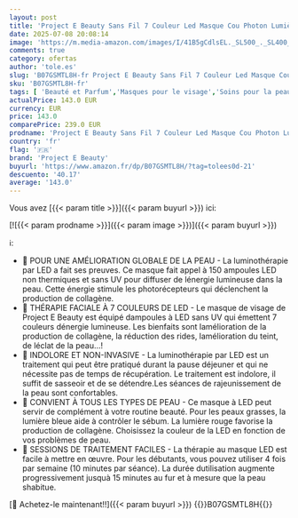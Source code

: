 ```yaml
---
layout: post
title: 'Project E Beauty Sans Fil 7 Couleur Led Masque Cou Photon Lumière Rajeunissement Thérapie Visage Mas Et Rajeunissant Pour La Peau | Traitement De Anti-Vieillissement Acné Blanchissant Facial Soins'
date: 2025-07-08 20:08:14
image: 'https://m.media-amazon.com/images/I/41B5gCdlsEL._SL500_._SL400_.jpg'
comments: true
category: ofertas
author: 'tole.es'
slug: 'B07GSMTL8H-fr Project E Beauty Sans Fil 7 Couleur Led Masque Cou Photon...'
sku: 'B07GSMTL8H-fr'
tags: [ 'Beauté et Parfum','Masques pour le visage','Soins pour la peau','Soins pour le visage','project e beauty','🇫🇷', ]
actualPrice: 143.0 EUR
currency: EUR
price: 143.0
comparePrice: 239.0 EUR
prodname: 'Project E Beauty Sans Fil 7 Couleur Led Masque Cou Photon Lumière Rajeunissement Thérapie Visage Mas Et Rajeunissant Pour La Peau | Traitement De Anti-Vieillissement Acné Blanchissant Facial Soins'
country: 'fr'
flag: '🇫🇷'
brand: 'Project E Beauty'
buyurl: 'https://www.amazon.fr/dp/B07GSMTL8H/?tag=tolees0d-21'
descuento: '40.17'
average: '143.0'
---
```


Vous avez [{{< param title >}}]({{< param buyurl >}}) ici:

[![{{< param prodname >}}]({{< param image >}})]({{< param buyurl >}})

ℹ️:

- 🌟 POUR UNE AMÉLIORATION GLOBALE DE LA PEAU - La luminothérapie par LED a fait ses preuves. Ce masque fait appel à 150 ampoules LED non thermiques et sans UV pour diffuser de lénergie lumineuse dans la peau. Cette énergie stimule les photorécepteurs qui déclenchent la production de collagène.
- 🌟 THÉRAPIE FACIALE À 7 COULEURS DE LED - Le masque de visage de Project E Beauty est équipé dampoules à LED sans UV qui émettent 7 couleurs dénergie lumineuse. Les bienfaits sont lamélioration de la production de collagène, la réduction des rides, lamélioration du teint, de léclat de la peau…!
- 🌟 INDOLORE ET NON-INVASIVE - La luminothérapie par LED est un traitement qui peut être pratiqué durant la pause déjeuner et qui ne nécessite pas de temps de récupération. Le traitement est indolore, il suffit de sasseoir et de se détendre.Les séances de rajeunissement de la peau sont confortables.
- 🌟 CONVIENT À TOUS LES TYPES DE PEAU - Ce masque à LED peut servir de complément à votre routine beauté. Pour les peaux grasses, la lumière bleue aide à contrôler le sébum. La lumière rouge favorise la production de collagène. Choisissez la couleur de la LED en fonction de vos problèmes de peau.
- 🌟 SESSIONS DE TRAITEMENT FACILES - La thérapie au masque LED est facile à mettre en œuvre. Pour les débutants, vous pouvez utiliser 4 fois par semaine (10 minutes par séance). La durée dutilisation augmente progressivement jusquà 15 minutes au fur et à mesure que la peau shabitue.

[🛒 Achetez-le maintenant!!]({{< param buyurl >}})
{{<world>}}B07GSMTL8H{{</world>}}
